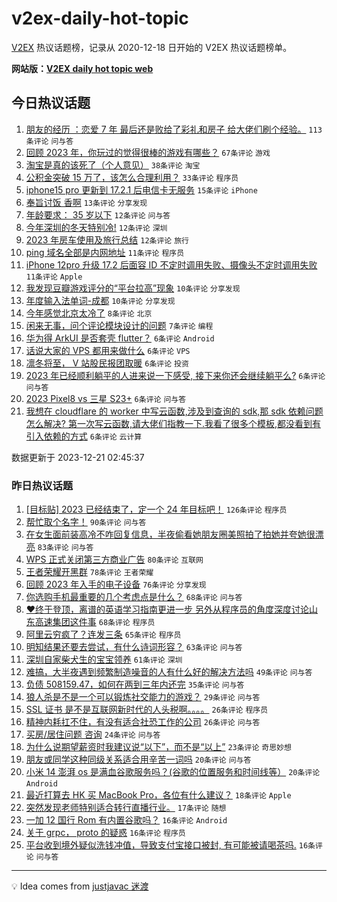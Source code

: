 # v2ex-daily-hot-topic

[V2EX](https://www.v2ex.com/) 热议话题榜，记录从 2020-12-18 日开始的 V2EX 热议话题榜单。

**网站版：[V2EX daily hot topic web](https://boojack.github.io/v2ex-daily-hot-topic-web/)**

## 今日热议话题

<!-- TODAY BEGIN -->

1. [朋友的经历 ：恋爱 7 年 最后还是败给了彩礼和房子 给大佬们刷个经验。](https://www.v2ex.com/t/1002141) `113条评论` `问与答`
1. [回顾 2023 年，你玩过的觉得很棒的游戏有哪些？](https://www.v2ex.com/t/1002140) `67条评论` `游戏`
1. [淘宝是真的该死了（个人意见）](https://www.v2ex.com/t/1002138) `38条评论` `淘宝`
1. [公积金突破 15 万了，该怎么合理利用？](https://www.v2ex.com/t/1002139) `33条评论` `程序员`
1. [iphone15 pro 更新到 17.2.1 后电信卡无服务](https://www.v2ex.com/t/1002136) `15条评论` `iPhone`
1. [奉旨讨饭 香啊](https://www.v2ex.com/t/1002169) `13条评论` `分享发现`
1. [年龄要求： 35 岁以下](https://www.v2ex.com/t/1002166) `12条评论` `问与答`
1. [今年深圳的冬天特别冷!](https://www.v2ex.com/t/1002163) `12条评论` `深圳`
1. [2023 年房车使用及旅行总结](https://www.v2ex.com/t/1002134) `12条评论` `旅行`
1. [ping 域名全部是内网地址](https://www.v2ex.com/t/1002157) `11条评论` `程序员`
1. [iPhone 12pro 升级 17.2 后面容 ID 不定时调用失败、摄像头不定时调用失败](https://www.v2ex.com/t/1002131) `11条评论` `Apple`
1. [我发现豆瓣游戏评分的“平台拉高”现象](https://www.v2ex.com/t/1002154) `10条评论` `分享发现`
1. [年度输入法单词-成都](https://www.v2ex.com/t/1002149) `10条评论` `分享发现`
1. [今年感觉北京太冷了](https://www.v2ex.com/t/1002158) `8条评论` `北京`
1. [闲来无事，问个评论模块设计的问题](https://www.v2ex.com/t/1002150) `7条评论` `编程`
1. [华为得 ArkUI 是否套壳 flutter？](https://www.v2ex.com/t/1002165) `6条评论` `Android`
1. [话说大家的 VPS 都用来做什么](https://www.v2ex.com/t/1002155) `6条评论` `VPS`
1. [凛冬将至， V 站股民报团取暖](https://www.v2ex.com/t/1002148) `6条评论` `投资`
1. [2023 年已经顺利躺平的人进来说一下感受, 接下来你还会继续躺平么?](https://www.v2ex.com/t/1002147) `6条评论` `问与答`
1. [2023 Pixel8 vs 三星 S23+](https://www.v2ex.com/t/1002143) `6条评论` `问与答`
1. [我想在 cloudflare 的 worker 中写云函数,涉及到查询的 sdk,那 sdk 依赖问题怎么解决? 第一次写云函数,请大佬们指教一下.我看了很多个模板,都没看到有引入依赖的方式](https://www.v2ex.com/t/1002132) `6条评论` `云计算`

数据更新于 2023-12-21 02:45:37

<!-- TODAY END -->

### 昨日热议话题

<!-- YESTERDAY BEGIN -->

1. [[目标贴] 2023 已经结束了，定一个 24 年目标吧！](https://www.v2ex.com/t/1001902) `126条评论` `程序员`
1. [帮忙取个名字！](https://www.v2ex.com/t/1001957) `90条评论` `问与答`
1. [在女生面前装高冷不咋回复信息，半夜偷看她朋友圈美照拍了拍她并夸她很漂亮](https://www.v2ex.com/t/1001821) `83条评论` `问与答`
1. [WPS 正式关闭第三方商业广告](https://www.v2ex.com/t/1001833) `80条评论` `互联网`
1. [王者荣耀开黑群](https://www.v2ex.com/t/1001826) `78条评论` `王者荣耀`
1. [回顾 2023 年入手的电子设备](https://www.v2ex.com/t/1001834) `76条评论` `分享发现`
1. [你选购手机最重要的几个考虑点是什么？](https://www.v2ex.com/t/1001895) `68条评论` `问与答`
1. [❤终于登顶，离谱的英语学习指南更进一步 另外从程序员的角度深度讨论山东高速集团这件事](https://www.v2ex.com/t/1001842) `68条评论` `程序员`
1. [阿里云穷疯了？连发三条](https://www.v2ex.com/t/1001855) `65条评论` `程序员`
1. [明知结果还要去尝试，有什么诗词形容？](https://www.v2ex.com/t/1001937) `63条评论` `问与答`
1. [深圳自家柴犬生的宝宝领养](https://www.v2ex.com/t/1001936) `61条评论` `深圳`
1. [难搞，大半夜遇到频繁制造噪音的人有什么好的解决方法吗](https://www.v2ex.com/t/1001838) `49条评论` `问与答`
1. [负债 508159.47，如何在两到三年内还完](https://www.v2ex.com/t/1002098) `35条评论` `问与答`
1. [狼人杀是不是一个可以锻炼社交能力的游戏？](https://www.v2ex.com/t/1001917) `29条评论` `问与答`
1. [SSL 证书 是不是互联网新时代的人头税啊。。。。](https://www.v2ex.com/t/1002068) `26条评论` `程序员`
1. [精神内耗扛不住，有没有适合社恐工作的公司](https://www.v2ex.com/t/1001894) `26条评论` `问与答`
1. [买房/居住问题 咨询](https://www.v2ex.com/t/1001848) `24条评论` `问与答`
1. [为什么说期望薪资时我建议说“以下”，而不是“以上”](https://www.v2ex.com/t/1001950) `23条评论` `奇思妙想`
1. [朋友或同学这种同级关系适合用辛苦一词吗](https://www.v2ex.com/t/1002060) `20条评论` `问与答`
1. [小米 14 澎湃 os 是满血谷歌服务吗？(谷歌的位置服务和时间线等）](https://www.v2ex.com/t/1001954) `20条评论` `Android`
1. [最近打算去 HK 买 MacBook Pro，各位有什么建议？](https://www.v2ex.com/t/1002036) `18条评论` `Apple`
1. [突然发现老师特别适合转行直播行业。](https://www.v2ex.com/t/1001835) `17条评论` `随想`
1. [一加 12 国行 Rom 有内置谷歌吗？](https://www.v2ex.com/t/1002097) `16条评论` `Android`
1. [关于 grpc， proto 的疑惑](https://www.v2ex.com/t/1002059) `16条评论` `程序员`
1. [平台收到境外疑似洗钱冲值，导致支付宝接口被封, 有可能被请喝茶吗.](https://www.v2ex.com/t/1001946) `16条评论` `问与答`

<!-- YESTERDAY END -->

---

💡 Idea comes from [justjavac 迷渡](https://github.com/justjavac/)
